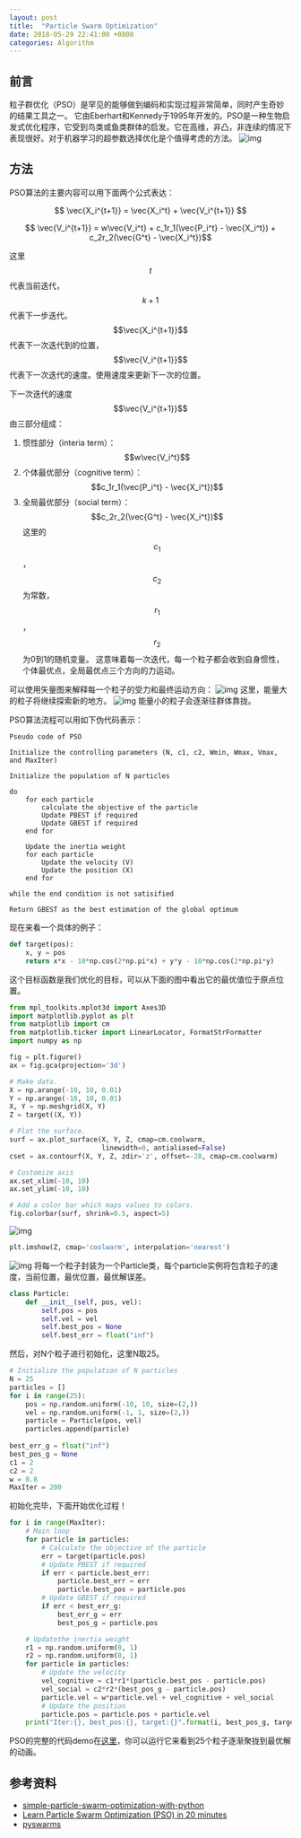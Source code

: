 ```yaml
---
layout: post
title:  "Particle Swarm Optimization"
date: 2018-05-29 22:41:00 +0800
categories: Algorithm
---
```

## 前言
 
粒子群优化（PSO）是罕见的能够做到编码和实现过程非常简单，同时产生奇妙的结果工具之一。 它由Eberhart和Kennedy于1995年开发的。PSO是一种生物启发式优化程序，它受到鸟类或鱼类群体的启发。它在高维，非凸，非连续的情况下表现很好。对于机器学习的超参数选择优化是个值得考虑的方法。
![img](/assets/PSO/output_3d.gif)

## 方法
PSO算法的主要内容可以用下面两个公式表达：

$$ \vec{X_i^{t+1}} = \vec{X_i^t} + \vec{V_i^{t+1}} $$

$$ \vec{V_i^{t+1}} = w\vec{V_i^t} + c_1r_1(\vec{P_i^t} - \vec{X_i^t}) + c_2r_2(\vec{G^t} - \vec{X_i^t})$$

这里$$t$$代表当前迭代，$$k+1$$代表下一步迭代。$$\vec{X_i^{t+1}}$$代表下一次迭代到的位置，$$\vec{V_i^{t+1}}$$代表下一次迭代的速度。使用速度来更新下一次的位置。

下一次迭代的速度$$\vec{V_i^{t+1}}$$由三部分组成：
1. 惯性部分（interia term）：$$w\vec{V_i^t}$$
2. 个体最优部分（cognitive term）：$$c_1r_1(\vec{P_i^t} - \vec{X_i^t})$$
3. 全局最优部分（social term）：$$c_2r_2(\vec{G^t} - \vec{X_i^t})$$
这里的$$c_1$$，$$c_2$$为常数，$$r_1$$，$$r_2$$为0到1的随机变量。
这意味着每一次迭代，每一个粒子都会收到自身惯性，个体最优点，全局最优点三个方向的力运动。

可以使用矢量图来解释每一个粒子的受力和最终运动方向：
![img](/assets/PSO/pso-vector-1.png)
这里，能量大的粒子将继续探索新的地方。
![img](/assets/PSO/pso-vector-2.png)
能量小的粒子会逐渐往群体靠拢。

PSO算法流程可以用如下伪代码表示：
```
Pseudo code of PSO

Initialize the controlling parameters (N, c1, c2, Wmin, Wmax, Vmax, and MaxIter)

Initialize the population of N particles

do
    for each particle
        calculate the objective of the particle
        Update PBEST if required
        Update GBEST if required
    end for
    
    Update the inertia weight
    for each particle
        Update the velocity (V)
        Update the position (X)
    end for
    
while the end condition is not satisified

Return GBEST as the best estimation of the global optimum
```
现在来看一个具体的例子：
```python
def target(pos):
    x, y = pos
    return x*x - 10*np.cos(2*np.pi*x) + y*y - 10*np.cos(2*np.pi*y)
```
这个目标函数是我们优化的目标，可以从下面的图中看出它的最优值位于原点位置。
```python
from mpl_toolkits.mplot3d import Axes3D
import matplotlib.pyplot as plt
from matplotlib import cm
from matplotlib.ticker import LinearLocator, FormatStrFormatter
import numpy as np

fig = plt.figure()
ax = fig.gca(projection='3d')

# Make data.
X = np.arange(-10, 10, 0.01)
Y = np.arange(-10, 10, 0.01)
X, Y = np.meshgrid(X, Y)
Z = target((X, Y))

# Plot the surface.
surf = ax.plot_surface(X, Y, Z, cmap=cm.coolwarm,
                       linewidth=0, antialiased=False)
cset = ax.contourf(X, Y, Z, zdir='z', offset=-28, cmap=cm.coolwarm)

# Customize axis
ax.set_xlim(-10, 10)
ax.set_ylim(-10, 10)

# Add a color bar which maps values to colors.
fig.colorbar(surf, shrink=0.5, aspect=5)
```
![img](/assets/PSO/surface.png)
```python
plt.imshow(Z, cmap='coolwarm', interpolation='nearest')
```
![img](/assets/PSO/hmap.png)
将每一个粒子封装为一个Particle类，每个particle实例将包含粒子的速度，当前位置，最优位置，最优解误差。
```python
class Particle:
    def __init__(self, pos, vel):
        self.pos = pos
        self.vel = vel
        self.best_pos = None
        self.best_err = float("inf")
```
然后，对N个粒子进行初始化，这里N取25。
```python
# Initialize the population of N particles
N = 25
particles = []
for i in range(25):
    pos = np.random.uniform(-10, 10, size=(2,))
    vel = np.random.uniform(-1, 1, size=(2,))
    particle = Particle(pos, vel)
    particles.append(particle)
    
best_err_g = float("inf")
best_pos_g = None
c1 = 2
c2 = 2
w = 0.8
MaxIter = 200
```
初始化完毕，下面开始优化过程！
```python
for i in range(MaxIter):
    # Main loop
    for particle in particles:
        # Calculate the objective of the particle
        err = target(particle.pos)
        # Update PBEST if required
        if err < particle.best_err:
            particle.best_err = err
            particle.best_pos = particle.pos
        # Update GBEST if required
        if err < best_err_g:
            best_err_g = err
            best_pos_g = particle.pos

    # Updatethe inertia weight
    r1 = np.random.uniform(0, 1)
    r2 = np.random.uniform(0, 1)
    for particle in particles:
        # Update the velocity
        vel_cognitive = c1*r1*(particle.best_pos - particle.pos)
        vel_social = c2*r2*(best_pos_g - particle.pos)
        particle.vel = w*particle.vel + vel_cognitive + vel_social
        # Update the position
        particle.pos = particle.pos + particle.vel
    print("Iter:{}, best_pos:{}, target:{}".format(i, best_pos_g, target(best_pos_g)))
```
PSO的完整的代码demo在[这里](https://github.com/WangXin93/My_python_demo/blob/master/PSO.py)，你可以运行它来看到25个粒子逐渐聚拢到最优解的动画。
## 参考资料
* [simple-particle-swarm-optimization-with-python](https://nathanrooy.github.io/posts/2016-08-17/simple-particle-swarm-optimization-with-python/)
* [Learn Particle Swarm Optimization (PSO) in 20 minutes](https://www.youtube.com/watch?v=JhgDMAm-imI)
* [pyswarms](https://github.com/ljvmiranda921/pyswarms)
